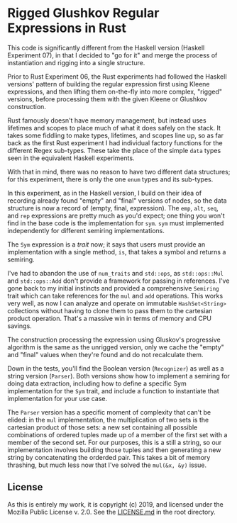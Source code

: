 # Rigged Glushkov Regular Expressions in Rust

This code is significantly different from the Haskell version (Haskell
Experiment 07), in that I decided to "go for it" and merge the process
of instantiation and rigging into a single structure. 

Prior to Rust Experiment 06, the Rust experiments had followed the
Haskell versions' pattern of building the regular expression first using
Kleene expressions, and then lifting them on-the-fly into more complex,
"rigged" versions, before processing them with the given Kleene or
Glushkov construction.

Rust famously doesn't have memory management, but instead uses lifetimes
and scopes to place much of what it does safely on the stack.  It takes
some fiddling to make types, lifetimes, and scopes line up, so as far
back as the first Rust experiment I had individual factory functions for
the different Regex sub-types.  These take the place of the simple
`data` types seen in the equivalent Haskell experiments.

With that in mind, there was no reason to have two different data
structures; for this experiment, there is only the one `enum` types and
its sub-types.

In this experiment, as in the Haskell version, I build on their idea of
recording already found "empty" and "final" versions of nodes, so the
data structure is now a record of (empty, final, expression).  The
`emp`, `alt`, `seq`, and `rep` expressions are pretty much as you'd
expect; one thing you won't find in the base code is the implementation
for `sym`.  `sym` must implemented independently for different semiring
implementations.

The `Sym` expression is a *trait* now; it says that users must provide
an implementation with a single method, `is`, that takes a symbol and
returns a semiring.

I've had to abandon the use of `num_traits` and `std::ops`, as
`std::ops::Mul` and `std::ops::Add` don't provide a framework for
passing in references.  I've gone back to my initial instincts and
provided a comprehensive `Semiring` trait which can take references for
the `mul` and `add` operations.  This works very well, as now I can
analyze and operate on immutable `HashSet<String>` collections without
having to clone them to pass them to the cartesian product operation.
That's a massive win in terms of memory and CPU savings.

The construction processing the expression using Gluskov's progressive
algorithm is the same as the unrigged version, only we cache the "empty"
and "final" values when they're found and do not recalculate them.

Down in the tests, you'll find the Boolean version (`Recognizer`) as
well as a string version (`Parser`).  Both versions show how to
implement a semiring for doing data extraction, including how to define
a specific Sym implementation for the `Sym` trait, and include a
function to instantiate that implementation for your use case.

The `Parser` version has a specific moment of complexity that can't be
elided: in the `mul` implementation, the multiplication of two sets is
the cartesian product of those sets: a new set containing all possible
combinations of ordered tuples made up of a member of the first set with
a member of the second set.  For our purposes, this is a still a string,
so our implementation involves building those tuples and then generating
a new string by concatenating the orderded pair.  This takes a bit of
memory thrashing, but much less now that I've solved the `mul(&x, &y)`
issue.

## License

As this is entirely my work, it is copyright (c) 2019, and licensed
under the Mozilla Public License v. 2.0.  See the
[LICENSE.md](../../LICENSE.md) in the root directory.
